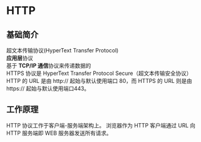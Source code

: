 # HTTP

## 基础简介  
超文本传输协议(HyperText Transfer Protocol)  
**应用层**协议  
基于 **TCP/IP 通信**协议来传递数据的  
HTTPS 协议是 HyperText Transfer Protocol Secure（超文本传输安全协议）  
HTTP 的 URL 是由 http:// 起始与默认使用端口 80，而 HTTPS 的 URL 则是由 https:// 起始与默认使用端口443。

## 工作原理

HTTP 协议工作于客户端-服务端架构上。
浏览器作为 HTTP 客户端通过 URL 向 HTTP 服务端即 WEB 服务器发送所有请求。